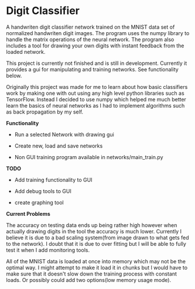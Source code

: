 # Digit Classifier

A handwriten digit classifier network trained on the MNIST data set of normalized handwriten digit images. The program
uses the numpy library to handle the matrix operations of the neural network. The program also includes a tool for
drawing your own digits with instant feedback from the loaded network.

This project is currently not finished and is still in development. Currently it provides a gui for manipulating and 
training networks. See functionality below.

Originally this project was made for me to learn about how basic classifiers work by making one with out using any high 
level python libraries such as TensorFlow. Instead I decided to use numpy which helped me much better learn the basics
of neural networks as I had to implement algorithms such as back propagation by my self.

<b>Functionality</b>

- Run a selected Network with drawing gui

- Create new, load and save networks

- Non GUI training program available in networks/main_train.py

<b>TODO</b>

- Add training functionality to GUI

- Add debug tools to GUI

- create graphing tool

<b>Current Problems</b>

The accuracy on testing data ends up being rather high however when actually drawing digits in the tool the accuracy is
much lower. Currently I believe it is due to a bad scaling system(from image drawn to what gets fed to the network). I 
doubt that it is due to over fitting but I will be able to fully test it when I add monitoring tools.

All of the MNIST data is loaded at once into memory which may not be the optimal way. I might attempt to make it load it
in chunks but I would have to make sure that it doesn't slow down the training process with constant loads. Or possibly
could add two options(low memory usage mode).